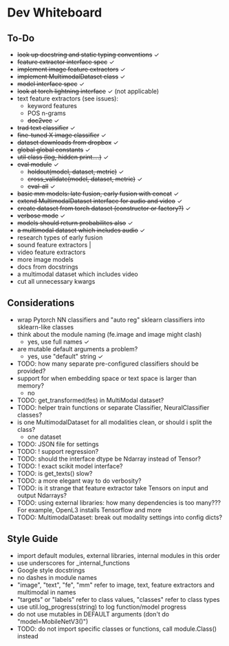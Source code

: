 # Dev Whiteboard

## To-Do
- ~~look up docstring and static typing conventions~~ ✓
- ~~feature extractor interface spec~~ ✓
- ~~implement image feature extractors~~ ✓
- ~~implement MultimodalDataset class~~ ✓
- ~~model interface spec~~ ✓
- ~~look at torch lightning interface~~ ✓ (not applicable)
- text feature extractors (see issues):
  - keyword features
  - POS n-grams
  - ~~doc2vec~~ ✓
- ~~trad text classifier~~ ✓
- ~~fine-tuned X image classifier~~ ✓
- ~~dataset downloads from dropbox~~ ✓
- ~~global global constants~~ ✓
- ~~util class (log, hidden print....)~~ ✓
- ~~eval module~~ ✓
  - ~~holdout(model, dataset, metric)~~ ✓
  - ~~cross_validate(model, dataset, metric)~~ ✓
  - ~~eval-all~~ ✓
- ~~basic mm models: late fusion, early fusion with concat~~ ✓
- ~~extend MultimodalDataset interface for audio and video~~ ✓
- ~~create dataset from torch dataset (constructor or factory?)~~ ✓
- ~~verbose mode~~ ✓
- ~~models should return probabilites also~~ ✓
- ~~a multimodal dataset which includes audio~~ ✓
- research types of early fusion
- sound feature extractors |
- video feature extractors
- more image models
- docs from docstrings
- a multimodal dataset which includes video
- cut all unnecessary kwargs


## Considerations
- wrap Pytorch NN classifiers and "auto reg" sklearn classifiers into sklearn-like classes
- think about the module naming (fe.image and image might clash)
  - yes, use full names ✓
- are mutable default arguments a problem?
  - yes, use "default" string ✓
- TODO: how many separate pre-configured classifiers should be provided?
- support for when embedding space or text space is larger than memory?
  - no
- TODO: get_transformed(fes) in MultiModal dataset?
- TODO: helper train functions or separate Classifier, NeuralClassifier classes?
- is one MultimodalDataset for all modalities clean, or should i split the class?
  - one dataset
- TODO: JSON file for settings
- TODO: ! support regression?
- TODO: should the interface dtype be Ndarray instead of Tensor?
- TODO: ! exact scikit model interface?
- TODO: is get_texts() slow?
- TODO: a more elegant way to do verbosity?
- TODO: is it strange that feature extractor take Tensors on input and output Ndarrays?
- TODO: using external libraries: how many dependencies is too many??? For example, OpenL3 installs    Tensorflow and more
- TODO: MultimodalDataset: break out modality settings into config dicts?

## Style Guide
  - import default modules, external libraries, internal modules in this order
  - use underscores for _internal_functions
  - Google style docstrings
  - no dashes in module names
  - "image", "text", "fe", "mm" refer to image, text, feature extractors and multimodal in names
  - "targets" or "labels" refer to class values, "classes" refer to class types
  - use util.log_progress(string) to log function/model progress
  - do not use mutables in DEFAULT arguments (don't do "model=MobileNetV3()")
  - TODO: do not import specific classes or functions, call module.Class() instead
